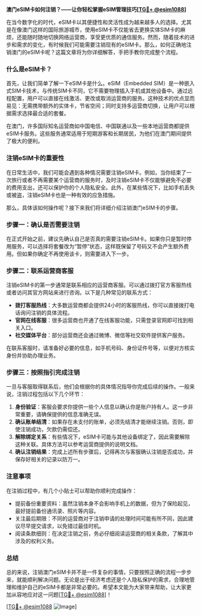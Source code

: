 **澳门eSIM卡如何注销？——让你轻松掌握eSIM管理技巧[[TG💪+ @esim1088](https://t.me/s/esim1088)]**

在当今数字化的时代，eSIM卡以其便捷性和灵活性成为越来越多人的选择。尤其是在像澳门这样的国际旅游城市，使用eSIM卡不仅能省去更换实体SIM卡的麻烦，还能随时随地切换网络运营商，享受更优质的通信服务。然而，随着技术的进步和需求的变化，有时候我们可能需要注销现有的eSIM卡。那么，如何正确地注销澳门的eSIM卡呢？这篇文章将为你详细解答，手把手教你完成整个流程。

### 什么是eSIM卡？

首先，让我们简单了解一下eSIM卡是什么。eSIM（Embedded SIM）是一种嵌入式SIM卡技术，与传统SIM卡不同，它不需要物理插入手机或其他设备中。通过远程配置，用户可以直接在线激活、更改或取消运营商的服务。这种技术的优点显而易见：无需携带额外的实体卡，节省空间；同时支持多运营商切换，让用户可以根据需求选择最合适的套餐。

在澳门，许多国际知名运营商如中国电信、中国联通以及一些本地运营商都提供eSIM卡服务。这些服务通常适用于短期游客和长期居民，为他们在澳门期间提供了极大的便利。

### 注销eSIM卡的重要性

在日常生活中，我们可能会遇到各种情况需要注销eSIM卡。例如，当你结束了一次旅行或者不再需要某个运营商的服务时，及时注销eSIM卡不仅能够避免不必要的费用支出，还可以保护你的个人隐私安全。此外，在某些情况下，比如手机丢失或被盗，注销eSIM卡也是一种有效的应急措施。

那么，具体该如何操作呢？接下来我们将详细介绍注销澳门eSIM卡的步骤。

### 步骤一：确认是否需要注销

在正式开始之前，建议先确认自己是否真的需要注销eSIM卡。如果你只是暂时停用服务，可以选择将套餐改为“暂停”状态，这样既保留了号码又不会产生额外费用。但如果你确定不再使用该卡，则需要进入下一步。

### 步骤二：联系运营商客服

注销eSIM卡的第一步通常是联系相应的运营商客服。可以通过拨打官方客服热线或者访问其官方网站来进行咨询。以下是几种常见的联系方式：

- **拨打客服热线**：大多数运营商都会提供24小时的客服热线，你可以直接拨打电话询问注销的具体流程。
- **官网在线客服**：很多运营商也开通了在线客服功能，只需登录官网即可找到相关入口。
- **社交媒体平台**：部分运营商还会通过微博、微信等社交软件提供客户服务。

在联系客服时，请准备好必要的信息，如手机号码、身份证件号等，以便对方核实身份并协助办理业务。

### 步骤三：按照指引完成注销

一旦与客服取得联系后，他们会根据你的具体情况指导你完成后续的操作。一般来说，注销过程包括以下几个环节：

1. **身份验证**：客服会要求你提供一些个人信息以确认你是账户持有人。这一步非常重要，请确保提供的信息准确无误。
2. **确认账单结清**：如果存在未支付的账单，必须先结清才能继续注销。否则，即使注销成功，欠款仍需偿还。
3. **解除绑定关系**：有些情况下，eSIM卡可能与其他设备绑定了，因此需要解除这种关联。具体方法可以参考运营商提供的说明文档。
4. **确认注销结果**：完成上述所有步骤后，记得再次与客服确认注销是否成功，并保存好相关的记录以防万一。

### 注意事项

在注销过程中，有几个小贴士可以帮助你顺利完成操作：

- 提前备份重要资料：虽然注销本身不会影响手机上的数据，但为了保险起见，最好提前备份通讯录、照片等内容。
- 关注最后期限：不同的运营商对于注销申请的处理时间可能有所不同，因此建议尽早提交请求，以免错过最佳时机。
- 阅读条款细则：在决定注销之前，务必仔细阅读运营商的相关条款，了解其中涉及的权利义务。

### 总结

总的来说，注销澳门eSIM卡并不是一件复杂的事情，只要按照正确的流程一步步来，就能顺利解决问题。无论是出于经济考虑还是个人隐私保护的需求，合理地管理和维护自己的eSIM卡都是非常必要的。希望本文能为大家带来帮助，让大家更加从容地应对这一问题[[TG💪+ @esim1088](https://t.me/s/esim1088)]！

[[TG💪+ @esim1088](https://t.me/s/esim1088) ![Image](https://i.postimg.cc/4NQfJmqS/Snipaste-2025-05-13-00-14-12.png)]